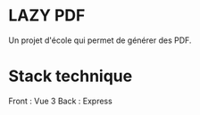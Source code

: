 # LAZY PDF

Un projet d'école qui permet de générer des PDF.

# Stack technique

Front : Vue 3
Back : Express
